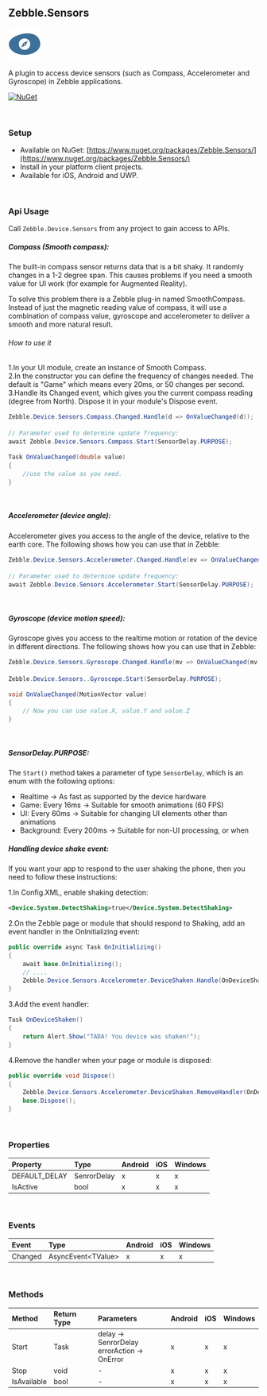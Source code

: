 [logo]: https://raw.githubusercontent.com/Geeksltd/Zebble.Sensors/master/Shared/NuGet/Icon.png "Zebble.Sensors"


## Zebble.Sensors

![logo]

A plugin to access device sensors (such as Compass, Accelerometer and Gyroscope) in Zebble applications.


[![NuGet](https://img.shields.io/nuget/v/Zebble.Sensors.svg?label=NuGet)](https://www.nuget.org/packages/Zebble.Sensors/)


<br>


### Setup
* Available on NuGet: [https://www.nuget.org/packages/Zebble.Sensors/](https://www.nuget.org/packages/Zebble.Sensors/)
* Install in your platform client projects.
* Available for iOS, Android and UWP.
<br>


### Api Usage

Call `Zebble.Device.Sensors` from any project to gain access to APIs.

##### Compass (Smooth compass):
The built-in compass sensor returns data that is a bit shaky. It randomly changes in a 1-2 degree span. This causes problems if you need a smooth value for UI work (for example for Augmented Reality).

To solve this problem there is a Zebble plug-in named SmoothCompass. Instead of just the magnetic reading value of compass, it will use a combination of compass value, gyroscope and accelerometer to deliver a smooth and more natural result.
###### How to use it
1.In your UI module, create an instance of Smooth Compass.
<br>
2.In the constructor you can define the frequency of changes needed. The default is "Game" which means every 20ms, or 50 changes per second.
<br>
3.Handle its Changed event, which gives you the current compass reading (degree from North).
Dispose it in your module's Dispose event.
```csharp
Zebble.Device.Sensors.Compass.Changed.Handle(d => OnValueChanged(d));
            
// Parameter used to determine update frequency:
await Zebble.Device.Sensors.Compass.Start(SensorDelay.PURPOSE);
```
```csharp
Task OnValueChanged(double value)
{
    //use the value as you need.
}
```
<br>

##### Accelerometer (device angle):
Accelerometer gives you access to the angle of the device, relative to the earth core.
The following shows how you can use that in Zebble:
```csharp
Zebble.Device.Sensors.Accelerometer.Changed.Handle(ev => OnValueChanged(ev));
   
// Parameter used to determine update frequency:
await Zebble.Device.Sensors.Accelerometer.Start(SensorDelay.PURPOSE); 
```
<br>

##### Gyroscope (device motion speed):
Gyroscope gives you access to the realtime motion or rotation of the device in different directions.
The following shows how you can use that in Zebble:
```csharp
Zebble.Device.Sensors.Gyroscope.Changed.Handle(mv => OnValueChanged(mv));

Zebble.Device.Sensors..Gyroscope.Start(SensorDelay.PURPOSE);
```
```csharp
void OnValueChanged(MotionVector value)
{
    // Now you can use value.X, value.Y and value.Z
}
```
<br>

##### SensorDelay.PURPOSE:

The `Start()` method takes a parameter of type `SensorDelay`, which is an enum with the following options:

* Realtime -> As fast as supported by the device hardware
* Game: Every 16ms -> Suitable for smooth animations (60 FPS)
* UI: Every 60ms -> Suitable for changing UI elements other than animations
* Background: Every 200ms -> Suitable for non-UI processing, or when

##### Handling device shake event:
If you want your app to respond to the user shaking the phone, then you need to follow these instructions:

1.In Config.XML, enable shaking detection:
```xml
<Device.System.DetectShaking>true</Device.System.DetectShaking>
```
2.On the Zebble page or module that should respond to Shaking, add an event handler in the OnInitializing event:
```csharp
public override async Task OnInitializing()
{
    await base.OnInitializing();
    // ....
    Zebble.Device.Sensors.Accelerometer.DeviceShaken.Handle(OnDeviceShaken);        
}
```
3.Add the event handler:
```csharp
Task OnDeviceShaken()
{
    return Alert.Show("TADA! You device was shaken!");
}
```
4.Remove the handler when your page or module is disposed:
```csharp
public override void Dispose()
{
    Zebble.Device.Sensors.Accelerometer.DeviceShaken.RemoveHandler(OnDeviceShaken);
    base.Dispose();
}
```
<br>


### Properties
| Property     | Type         | Android | iOS | Windows |
| :----------- | :----------- | :------ | :-- | :------ |
| DEFAULT_DELAY           | SenrorDelay          | x       | x   | x       |
| IsActive           | bool          | x       | x   | x       |

<br>


### Events
| Event             | Type                                          | Android | iOS | Windows |
| :-----------      | :-----------                                  | :------ | :-- | :------ |
| Changed            | AsyncEvent<TValue&gt;    | x       | x   | x       |


<br>


### Methods
| Method       | Return Type  | Parameters                          | Android | iOS | Windows |
| :----------- | :----------- | :-----------                        | :------ | :-- | :------ |
| Start         | Task| delay -> SenrorDelay<br> errorAction -> OnError| x       | x   | x       |
| Stop         | void| - | x       | x   | x       |
| IsAvailable         | bool| -| x       | x   | x       |

